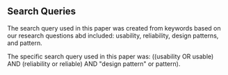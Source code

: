 ## Search Queries
The search query used in this paper was created from keywords based on our research questions abd included: usability, reliability, design patterns, and pattern.

The specific search query used in this paper was: ((usability OR usable) AND (reliability or reliable) AND "design pattern" or pattern).